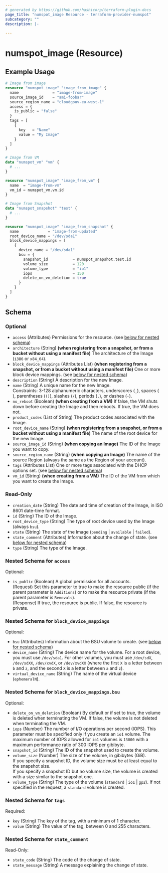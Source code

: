 ```yaml
---
# generated by https://github.com/hashicorp/terraform-plugin-docs
page_title: "numspot_image Resource - terraform-provider-numspot"
subcategory: ""
description: |-
  
---
```


# numspot_image (Resource)



## Example Usage

```terraform
# Image from image
resource "numspot_image" "image_from_image" {
  name               = "image-from-image"
  source_image_id    = "ami-foobar"
  source_region_name = "cloudgouv-eu-west-1"
  access = {
    is_public = "false"
  }
  tags = [
    {
      key   = "Name"
      value = "My Image"
    }
  ]
}

# Image from VM
data "numspot_vm" "vm" {
  # ...
}

resource "numspot_image" "image_from_vm" {
  name  = "image-from-vm"
  vm_id = numspot_vm.vm.id
}

# Image from Snapshot 
data "numspot_snapshot" "test" {
  # ...
}

resource "numspot_image" "image_from_snapshot" {
  name             = "image-from-updated"
  root_device_name = "/dev/sda1"
  block_device_mappings = [
    {
      device_name = "/dev/sda1"
      bsu = {
        snapshot_id           = numspot_snapshot.test.id
        volume_size           = 120
        volume_type           = "io1"
        iops                  = 150
        delete_on_vm_deletion = true
      }
    }
  ]
}
```

<!-- schema generated by tfplugindocs -->
## Schema

### Optional

- `access` (Attributes) Permissions for the resource. (see [below for nested schema](#nestedatt--access))
- `architecture` (String) **(when registering from a snapshot, or from a bucket without using a manifest file)** The architecture of the Image (`i386` or `x84_64`).
- `block_device_mappings` (Attributes List) **(when registering from a snapshot, or from a bucket without using a manifest file)** One or more block device mappings. (see [below for nested schema](#nestedatt--block_device_mappings))
- `description` (String) A description for the new Image.
- `name` (String) A unique name for the new Image.<br />
Constraints: 3-128 alphanumeric characters, underscores (`_`), spaces (` `), parentheses (`()`), slashes (`/`), periods (`.`), or dashes (`-`).
- `no_reboot` (Boolean) **(when creating from a VM)** If false, the VM shuts down before creating the Image and then reboots. If true, the VM does not.
- `product_codes` (List of String) The product codes associated with the Image.
- `root_device_name` (String) **(when registering from a snapshot, or from a bucket without using a manifest file)** The name of the root device for the new Image.
- `source_image_id` (String) **(when copying an Image)** The ID of the Image you want to copy.
- `source_region_name` (String) **(when copying an Image)** The name of the source Region (always the same as the Region of your account).
- `tags` (Attributes List) One or more tags associated with the DHCP options set. (see [below for nested schema](#nestedatt--tags))
- `vm_id` (String) **(when creating from a VM)** The ID of the VM from which you want to create the Image.

### Read-Only

- `creation_date` (String) The date and time of creation of the Image, in ISO 8601 date-time format.
- `id` (String) The ID of the Image.
- `root_device_type` (String) The type of root device used by the Image (always `bsu`).
- `state` (String) The state of the Image (`pending` \| `available` \| `failed`).
- `state_comment` (Attributes) Information about the change of state. (see [below for nested schema](#nestedatt--state_comment))
- `type` (String) The type of the Image.

<a id="nestedatt--access"></a>
### Nested Schema for `access`

Optional:

- `is_public` (Boolean) A global permission for all accounts.<br />
(Request) Set this parameter to true to make the resource public (if the parent parameter is `Additions`) or to make the resource private (if the parent parameter is `Removals`).<br />
(Response) If true, the resource is public. If false, the resource is private.


<a id="nestedatt--block_device_mappings"></a>
### Nested Schema for `block_device_mappings`

Optional:

- `bsu` (Attributes) Information about the BSU volume to create. (see [below for nested schema](#nestedatt--block_device_mappings--bsu))
- `device_name` (String) The device name for the volume. For a root device, you must use `/dev/sda1`. For other volumes, you must use `/dev/sdX`, `/dev/sdXX`, `/dev/xvdX`, or `/dev/xvdXX` (where the first `X` is a letter between `b` and `z`, and the second `X` is a letter between `a` and `z`).
- `virtual_device_name` (String) The name of the virtual device (`ephemeralN`).

<a id="nestedatt--block_device_mappings--bsu"></a>
### Nested Schema for `block_device_mappings.bsu`

Optional:

- `delete_on_vm_deletion` (Boolean) By default or if set to true, the volume is deleted when terminating the VM. If false, the volume is not deleted when terminating the VM.
- `iops` (Number) The number of I/O operations per second (IOPS). This parameter must be specified only if you create an `io1` volume. The maximum number of IOPS allowed for `io1` volumes is `13000` with a maximum performance ratio of 300 IOPS per gibibyte.
- `snapshot_id` (String) The ID of the snapshot used to create the volume.
- `volume_size` (Number) The size of the volume, in gibibytes (GiB).<br />
If you specify a snapshot ID, the volume size must be at least equal to the snapshot size.<br />
If you specify a snapshot ID but no volume size, the volume is created with a size similar to the snapshot one.
- `volume_type` (String) The type of the volume (`standard` \| `io1` \| `gp2`). If not specified in the request, a `standard` volume is created.<br />



<a id="nestedatt--tags"></a>
### Nested Schema for `tags`

Required:

- `key` (String) The key of the tag, with a minimum of 1 character.
- `value` (String) The value of the tag, between 0 and 255 characters.


<a id="nestedatt--state_comment"></a>
### Nested Schema for `state_comment`

Read-Only:

- `state_code` (String) The code of the change of state.
- `state_message` (String) A message explaining the change of state.
